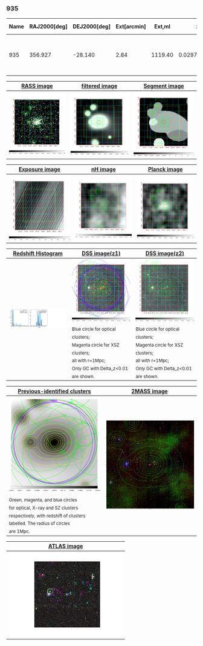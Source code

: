 <div STYLE="page-break-after: always;"></div>

### 935

|Name|RAJ2000[deg]|DEJ2000[deg] |Ext[arcmin]| Ext,ml | z | z_src| C|GC(XSZ,Delta_z<0.01)| GC(OPT,Delta_z<0.01)|GC| R_sig[arcmin] | R500[arcmin] | R500[Mpc]| CRsig[c/s] | CR500[c/s] |L500[1E44 erg/s]|F500[1E-12 erg/s/cm^2]| M500[1E14 Msun]|Tx[keV]|Cnt_sig|Beta|Rc[arcmin]|Comment|Alias|
|---|---|---|---|---|---|------|---|--------|---------|----------|---|---|---|---|---|---|---|---|---|---|---|---|---|---|
|935| 356.927| -28.140| 2.84| 1119.40| 0.0297(0.005)| z1, z_xsz| B| MCXC, PSZ2, Tar, XB| A, N| A, MCXC, N, PSZ2, Tar, W, XB| 35.650| 26.767| 0.955| 3.072(0.137)| 2.950(0.131)| 1.176(0.028)| 58.087(1.399)| 2.55(0.03)| 3.85(0.03)| 1001.5| 0.614(-0.010+0.010)| 3.093(-0.159+0.166)| -| k359|

|[RASS image](../image/935/935_img.pdf)|[filtered image](../image/935/935_fil.pdf)|[Segment image](../image/935/935_seg.pdf)|
|-------------------|--------------------|-------------------|
| <img src="../image/935/935_img.png" width="300">  | <img src="../image/935/935_fil.png" width="300">   | <img src="../image/935/935_seg.png" width="300">  |

|[Exposure image](../image/935/935_mex.pdf)| [nH image](../image/935/935_nh.pdf)| [Planck image](../image/935/935_p.pdf)|
|-------------------|--------------------|-------------------|
|<img src="../image/935/935_mex.png" width="300">   | <img src="../image/935/935_nh.png" width="300">    | <img src="../image/935/935_p.png" width="300"> |

|[Redshift Histogram](../image/935/935_zg.pdf) | [DSS image(z1)](../image/935/935_dss_z1.pdf)      |  [DSS image(z2)](../image/935/935_dss_z2.pdf)    |
|-------------------|--------------------|-------------------|
|<img src="../image/935/935_zg.png" width="300"> |<img src="../image/935/935_dss_z1.png" width="300"> <sub><br>Blue circle for optical clusters; <br>Magenta circle for XSZ clusters; <br>all with r=1Mpc; <br>Only GC with Delta_z<0.01 are shown. </sub>| <img src="../image/935/935_dss_z2.png" width="300"><sub><br>Blue circle for optical clusters; <br>Magenta circle for XSZ clusters; <br>all with r=1Mpc; <br>Only GC with Delta_z<0.01 are shown. </sub> |

|[Previous-identified clusters](../image/935/935_gc.pdf) | [2MASS image](../image/935/935_2mass.pdf)      |
|-------------------|-------------------|
|<img src=../image/935/935_gc.png width="300"> <br><sub>Green, magenta, and blue circles <br>for optical, X-ray and SZ clusters <br>respectively, with redshift of clusters <br>labelled. The radius of circles <br>are 1Mpc.</sub>|<img src="../image/935/935_2mass.png" width="300">  |

|[ATLAS image](../image/935/935_s.pdf)        |
|-------------------|
| <img src="../image/935/935_s.png" width="300">  |
